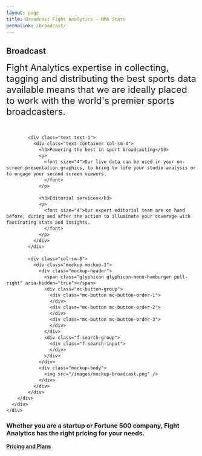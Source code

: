 ```yaml
---
layout: page
title: Broadcast Fight Analytics - MMA Stats
permalink: /broadcast/
---
```


<article id="page" class="page jumbotron">
  <div class="container">
    <div class="row">
      <div class="col-md-12">
        <div class="text-container col-md-8">
          <h1>Broadcast</h1>
        </div>
      </div>
    </div>
  </div>
</article>

<section class="product-item">
  <div class="row product-item">
    <div class="card-lg">
      <div class="container">
        <div class="col-md-12">
          <p>
            <font size="5">Fight Analytics expertise in collecting, tagging and distributing the best sports data available means that we are ideally placed to work with the world's premier sports broadcasters.</font>
          </p><br />
          </div>
          
            <div class="text text-1">
              <div class="text-container col-sm-4">
                <h3>Powering the best in sport broadcasting</h3>
                <p>
                  <font size="4">Our live data can be used in your on-screen presentation graphics, to bring to life your studio analysis or to engage your second screen viewers.
                  </font>
                </p>

                <h3>Editorial services</h3>
                <p>
                  <font size="4">Our expert editorial team are on hand before, during and after the action to illuminate your coverage with fascinating stats and insights.
                  </font>
                </p>
              </div>
            </div>

            <div class="col-sm-8">
              <div class="mockup mockup-1">
                <div class="mockup-header">
                  <span class="glyphicon glyphicon-menu-hamburger pull-right" aria-hidden="true"></span>
                  <div class="mc-button-group">
                    <div class="mc-button mc-button-order-1">
                    </div>
                    <div class="mc-button mc-button-order-2">
                    </div>
                    <div class="mc-button mc-button-order-3">
                    </div>
                  </div>
                  <div class="f-search-group">
                    <div class="f-search-input">
                    </div>
                  </div>
                </div>
                <div class="mockup-body">
                  <img src="/images/mockup-broadcast.png" />
                </div>
              </div>
            </div>
        </div>
      </div>
    </div>
</section>

<div class="well well-lg">
<div class="container">
<h3>Whether you are a startup or Fortune 500 company, Fight Analytics has the right pricing for your needs.</h3>
<a href="/talk-to-a-sales-rep" class="btn btn-primary btn-lg"><strong>Pricing and Plans</strong></a>
</div>
</div>
